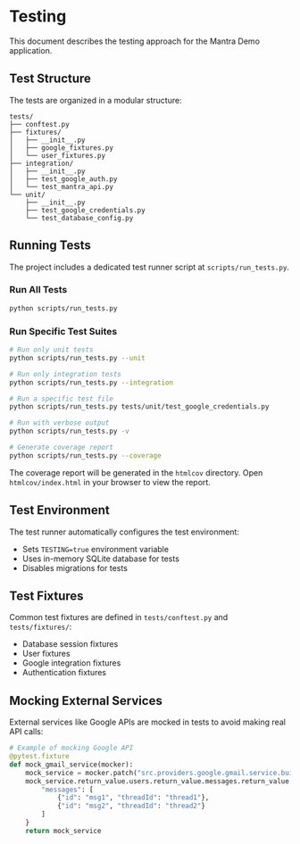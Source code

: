 # Testing

This document describes the testing approach for the Mantra Demo application.

## Test Structure

The tests are organized in a modular structure:

```
tests/
├── conftest.py
├── fixtures/
│   ├── __init__.py
│   ├── google_fixtures.py
│   └── user_fixtures.py
├── integration/
│   ├── __init__.py
│   ├── test_google_auth.py
│   └── test_mantra_api.py
└── unit/
    ├── __init__.py
    ├── test_google_credentials.py
    └── test_database_config.py
```

## Running Tests

The project includes a dedicated test runner script at `scripts/run_tests.py`.

### Run All Tests

```bash
python scripts/run_tests.py
```

### Run Specific Test Suites

```bash
# Run only unit tests
python scripts/run_tests.py --unit

# Run only integration tests
python scripts/run_tests.py --integration

# Run a specific test file
python scripts/run_tests.py tests/unit/test_google_credentials.py

# Run with verbose output
python scripts/run_tests.py -v

# Generate coverage report
python scripts/run_tests.py --coverage
```

The coverage report will be generated in the `htmlcov` directory. Open `htmlcov/index.html` in your browser to view the report.

## Test Environment

The test runner automatically configures the test environment:

- Sets `TESTING=true` environment variable
- Uses in-memory SQLite database for tests
- Disables migrations for tests

## Test Fixtures

Common test fixtures are defined in `tests/conftest.py` and `tests/fixtures/`:

- Database session fixtures
- User fixtures
- Google integration fixtures
- Authentication fixtures

## Mocking External Services

External services like Google APIs are mocked in tests to avoid making real API calls:

```python
# Example of mocking Google API
@pytest.fixture
def mock_gmail_service(mocker):
    mock_service = mocker.patch("src.providers.google.gmail.service.build")
    mock_service.return_value.users.return_value.messages.return_value.list.return_value.execute.return_value = {
        "messages": [
            {"id": "msg1", "threadId": "thread1"},
            {"id": "msg2", "threadId": "thread2"}
        ]
    }
    return mock_service
```
